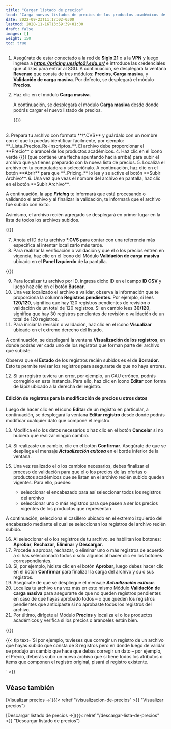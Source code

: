 ```yaml
---
title: "Cargar listado de precios"
lead: "Carga nuevos listados de precios de los productos académicos de la universidad Siglo 21 de una forma rápida y simple."
date: 2022-09-23T11:17:02-0300
lastmod: 2020-11-16T13:59:39+01:00
draft: false
images: []
weight: 150
toc: true
---
```



1. Asegúrate de estar conectado a la red de **Siglo 21** o a la **VPN** y luego ingresa a **_https://pricing.uesiglo21.edu.ar/_** e introduce las credenciales que utilizas para entrar al SGU. A continuación, se desplegará la ventana **Revenue** que consta de tres módulos: **Precios**, **Carga masiva**, y **Validación de carga masiva**. Por defecto, se desplegará el módulo **Precios**.
2. Haz clic en el módulo **Carga masiva**.

    A continuación, se desplegará el módulo **Carga masiva** desde donde podrás cargar el nuevo listado de precios.

    {{<note text="El módulo <b>Carga masiva</b> consta de un sector desde donde se subirá el nuevo archivo con la lista de precios, y en la parte inferior de la pantalla, de un listado que muestra todas las listas de precios subidas hasta la fecha.">}}
<br>
3. Prepara tu archivo con formato **\*.CVS** y guárdalo con un nombre con el que lo puedas identificar fácilmente, por ejemplo: **_Lista_Precios_Re-inscriptos_**. El archivo debe proporcionar el **Precio** o arancel de los productos académicos.
4. Haz clic en el ícono verde {{<inline-icon image="baseline_arrow_upward_black_24dp.png" alt="arrow icon">}} (que contiene una flecha apuntando hacia arriba) para subir el archivo que ya tienes preparado con la nueva lista de precios.
5. Localiza el archivo en tu computadora y selecciónalo. A continuación, haz clic en el botón **Abrir** para que **_Pricing_** lo lea y se active el botón **Subir Archivo**.
6. Una vez que veas el nombre del archivo en pantalla, haz clic en el botón **Subir Archivo**.

A continuación, la app **_Pricing_** te informará que está procesando o validando el archivo y al finalizar la validación, te informará que el archivo fue subido con éxito.

Asimismo, el archivo recién agregado se desplegará en primer lugar en la lista de todos los archivos subidos.

{{<warning text="Como medida de seguridad, la app <b><i>Pricing</i></b> requiere que realices una verificación o validación del contenido del archivo recién subido. Es por esto que el <b><i>precio recién cargado aún no está vigente</i></b>.">}}
</b>

7. Anota el ID de tu archivo **\*.CVS** para contar con una referencia más específica al intentar localizarlo más tarde.
8. Para realizar la verificación o validación y que el o los precios entren en vigencia, haz clic en el ícono del Módulo **Validación de carga masiva** ubicado en el **Panel Izquierdo** de la pantalla.

{{<note text="Como existe la posibilidad de que se hayan subido muchos otros archivos entre el instante que subiste tu archivo y el momento en que lo valides, la app <b><i>Pricing</i></b> te permite buscarlo por ID, por nombre de archivo o parte del nombre del archivo, o por la <b>Fecha inicio</b>, es decir por la fecha de entrada en vigencia del nuevo precio.">}}

9. Para localizar tu archivo por ID, ingresa dicho ID en el campo **ID CSV** y luego haz clic en el botón **Buscar**.
10. Una vez localizado el archivo a validar, observa la información que te proporciona la columna **Registros pendientes**. Por ejemplo, si lees **120/120**, significa que hay 120 registros pendientes de revisión o validación de un total de 120 registros. Si en cambio lees **30/120**, significa que hay 30 registros pendientes de revisión o validación de un total de 120 registros.
11. Para iniciar la revisión o validación, haz clic en el ícono **Visualizar** ubicado en el extremo derecho del listado.

A continuación, se desplegará la ventana **Visualización de los registros**, en donde podrás ver cada uno de los registros que forman parte del archivo que subiste.

Observa que el **Estado** de los registros recién subidos es el de **Borrador**. Esto te permite revisar los registros para asegurarte de que no haya errores.

12. Si un registro tuviera un error, por ejemplo, un CAU erróneo, podrás corregirlo en esta instancia. Para ello, haz clic en ícono **Editar** con forma de lápiz ubicado a la derecha del registro.

#### Edición de registros para la modificación de precios u otros datos

Luego de hacer clic en el ícono **Editar** de un registro en particular, a continuación, se desplegará la ventana **Editar registro** desde donde podrás modificar cualquier dato que compone el registro.

13. Modifica el o los datos necesarios o haz clic en el botón **Cancelar** si no hubiera que realizar ningún cambio.
14. Si realizaste un cambio, clic en el botón **Confirmar**. Asegúrate de que se despliega el mensaje **_Actualización exitosa_** en el borde inferior de la ventana.
15. Una vez realizado el o los cambios necesarios, debes finalizar el proceso de validación para que el o los precios de las ofertas o productos académicos que se listan en el archivo recién subido queden vigentes. Para ello, puedes:

    - seleccionar el encabezado para así seleccionar todos los registros del archivo
    - seleccionar uno o más registros para que pasen a ser los precios vigentes de los productos que representan

A continuación, selecciona el casillero ubicado en el extremo izquierdo del encabezado mediante el cual se seleccionan los registros del archivo recién subido.

16. Al seleccionar el o los registros de tu archivo, se habilitan los botones: **Aprobar**, **Rechazar**, **Eliminar** y **Descargar**.
17. Procede a aprobar, rechazar, o eliminar uno o más registros de acuerdo a si has seleccionado todos o solo algunos al hacer clic en los botones correspondientes.
18. Si, por ejemplo, hiciste clic en el botón **Aprobar**, luego debes hacer clic en el botón **Confirmar** para finalizar la carga del archivo y su o sus registros.
19. Asegúrate de que se despliegue el mensaje **_Actualización exitosa_**.
20. Localiza tu archivo una vez más en este mismo Módulo **Validación de carga masiva** para asegurarte de que no queden registros pendientes en caso de que hayas aprobado todos – o que queden los registros pendientes que anticipaste si no aprobaste todos los registros del archivo.
21. Por último, dirígete al Módulo **Precios** y localiza el o los productos académicos y verifica si los precios o aranceles están bien.

{{<warning text="Una vez validado, un registro <b>no</b> podrá ser modificado. Si un precio no es el que se subió en un archivo determinado, lo que debes hacer es subir un nuevo archivo con los datos correspondientes a una oferta o producto académico que reemplazará el precio actual.">}}
</b>

{{< tip text=`Si por ejemplo, tuvieses que corregir un registro de un archivo que hayas subido que consta de 3 registros pero en donde luego de validar se produjo un cambio que hace que debas corregir un dato – por ejemplo, el Precio, deberás subir un nuevo archivo que si tiene todos los atributos o ítems que componen el registro original, pisará el registro existente.

` >}}
<br>


## Véase también

[Visualizar precios →]({{< relref "/visualizacion-de-precios" >}} "Visualizar precios")

[Descargar listado de precios →]({{< relref "/descargar-lista-de-precios" >}} "Descargar listado de precios")